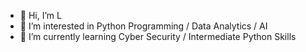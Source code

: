 - 👋 Hi, I’m L
- 👀 I’m interested in Python Programming / Data Analytics / AI
- 🌱 I’m currently learning Cyber Security / Intermediate Python Skills
<!---
- 💞️ I’m looking to collaborate on ...
- 📫 How to reach me ...

myoung121/myoung121 is a ✨ special ✨ repository because its `README.md` (this file) appears on your GitHub profile.
You can click the Preview link to take a look at your changes.
--->
